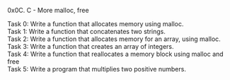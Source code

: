 0x0C. C - More malloc, free

Task 0: Write a function that allocates memory using malloc.  
Task 1: Write a function that concatenates two strings.  
Task 2: Write a function that allocates memory for an array, using malloc.  
Task 3: Write a function that creates an array of integers.  
Task 4: Write a function that reallocates a memory block using malloc and free  
Task 5: Write a program that multiplies two positive numbers.  